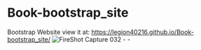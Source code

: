 # Book-bootstrap_site
Bootstrap Website
view it at: https://legion40216.github.io/Book-bootstrap_site/
![FireShot Capture 032 -  - ](https://user-images.githubusercontent.com/47054385/154865579-8a7f7526-1864-4654-9895-a9398840a076.png)
